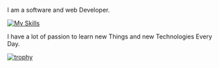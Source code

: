 I am a software and web Developer.

[![My Skills](https://skillicons.dev/icons?i=c,cpp,py,django,js,html,css,bootstrap,react,java,vscode,spring,vim,linux)](https://skillicons.dev)

I have a lot of passion to learn new Things and new Technologies Every Day.

[![trophy](https://github-profile-trophy.vercel.app/?username=AlCo2)](https://github.com/AlCo2/github-profile-trophy)
